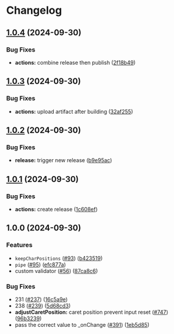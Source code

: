 # Changelog

## [1.0.4](https://github.com/thaboRach/react-text-mask/compare/v1.0.3...v1.0.4) (2024-09-30)


### Bug Fixes

* **actions:** combine release then publish ([2f18b49](https://github.com/thaboRach/react-text-mask/commit/2f18b492af4e9764924c2fafe9b8416a1962ad7b))

## [1.0.3](https://github.com/thaboRach/react-text-mask/compare/v1.0.2...v1.0.3) (2024-09-30)


### Bug Fixes

* **actions:** upload artifact after building ([32af255](https://github.com/thaboRach/react-text-mask/commit/32af25532e7028865f431a77947777793497ef4d))

## [1.0.2](https://github.com/thaboRach/react-text-mask/compare/v1.0.1...v1.0.2) (2024-09-30)


### Bug Fixes

* **release:** trigger new release ([b9e95ac](https://github.com/thaboRach/react-text-mask/commit/b9e95ac526fcf6181217db33f2263d5ca4335327))

## [1.0.1](https://github.com/thaboRach/react-text-mask/compare/v1.0.0...v1.0.1) (2024-09-30)


### Bug Fixes

* **actions:** create release ([1c608ef](https://github.com/thaboRach/react-text-mask/commit/1c608ef2f4b7b3056f9801e0eb2b22fce2264f96))

## 1.0.0 (2024-09-30)


### Features

* `keepCharPositions` ([#93](https://github.com/thaboRach/react-text-mask/issues/93)) ([b423519](https://github.com/thaboRach/react-text-mask/commit/b42351960bb7b06211e6d3d48d0c9a216655a2bc))
* `pipe` ([#95](https://github.com/thaboRach/react-text-mask/issues/95)) ([efc877a](https://github.com/thaboRach/react-text-mask/commit/efc877a11737b69489c76186e0734b932d529d4b))
* custom validator ([#56](https://github.com/thaboRach/react-text-mask/issues/56)) ([87ca8c6](https://github.com/thaboRach/react-text-mask/commit/87ca8c675d173fcbe0fe6f389c5f8235a7117a11))


### Bug Fixes

* 231 ([#237](https://github.com/thaboRach/react-text-mask/issues/237)) ([16c5a9e](https://github.com/thaboRach/react-text-mask/commit/16c5a9ee9444192950c4bb3ed963dde0e58e9ec6))
* 238 ([#239](https://github.com/thaboRach/react-text-mask/issues/239)) ([5d68cd3](https://github.com/thaboRach/react-text-mask/commit/5d68cd3e14b3f0ab3c81d1c5ebee1da0aef7d17c))
* **adjustCaretPosition:** caret position prevent input reset ([#747](https://github.com/thaboRach/react-text-mask/issues/747)) ([96b3239](https://github.com/thaboRach/react-text-mask/commit/96b3239f0bc838fcc7cae7410fc5957941b1c21d))
* pass the correct value to _onChange ([#391](https://github.com/thaboRach/react-text-mask/issues/391)) ([1eb5d85](https://github.com/thaboRach/react-text-mask/commit/1eb5d858910c352b2dde950247fc5f90850a0d50))
